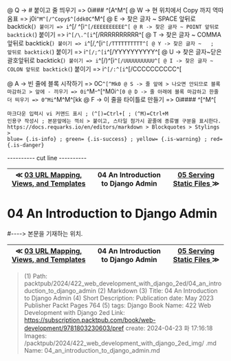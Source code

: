 
@ Q -> # 붙이고 줄 띄우기 => 0i### ^[A^M^[
@ W -> 현 위치에서 Copy 까지 역따옴표 => j0i```^M^[/^Copy$^[ddk0C```^M^[
@ E -> 찾은 글자 ~ SPACE 앞뒤로 backtick(`) 붙이기 => i`^[/ ^[i`^[/EEEEEEEEEE^[
@ R -> 찾은 글자 ~ POINT 앞뒤로 backtick(`) 붙이기 => i`^[/\.^[i`^[/RRRRRRRRRR^[
@ T -> 찾은 글자 ~ COMMA 앞뒤로 backtick(`) 붙이기 => i`^[/,^[i`^[/TTTTTTTTTT^[
@ Y -> 찾은 글자 ~   ;   앞뒤로 backtick(`) 붙이기 => i`^[/;^[i`^[/YYYYYYYYYY^[
@ U -> 찾은 글자~닫은괄호앞뒤로 backtick(`) 붙이기 => i`^[/)^[i`^[/UUUUUUUUUU^[
@ I -> 찾은 글자 ~ COLON 앞뒤로 backtick(`) 붙이기 => i`^[/:^[i`^[/CCCCCCCCCC^[

@ A -> 빈 줄에 블록 시작하기 => 0C```^[^Mk0
@ S -> 줄 앞에 > 나오면 안되므로 블록 마감하고 > 앞에 - 끼우기 => 0i```^M-^[^M0i```^[0
@ D -> 줄 아래에 블록 마감하고 한줄 더 띄우기 => 0^Mi```^M^M^[kk
@ F -> 이 줄을 타이틀로 만들기 => 0i#### ^[^M^[

    마크다운 입력시 vi 커맨드 표시 ; (^[)=Ctrl+[ ; (^M)=Ctrl+M
    인용구 작성시 ; 본문앞에는 꺽쇠 > 붙이고, 스타일 첨가시 끝줄에 종류별 구분을 표시한다.
    https://docs.requarks.io/en/editors/markdown > Blockquotes > Stylings >
    blue= {.is-info} ; green= {.is-success} ; yellow= {.is-warning} ; red= {.is-danger}

---------- cut line ----------

| ≪ [ 03 URL Mapping, Views, and Templates ](/packtpub/2024/422_web_development_with_django_2ed/03_url_mapping,_views,_and_templates) | 04 An Introduction to Django Admin | [ 05 Serving Static Files ](/packtpub/2024/422_web_development_with_django_2ed/05_serving_static_files) ≫ |
|:----:|:----:|:----:|

# 04 An Introduction to Django Admin
#----> 본문을 기재하는 위치.



| ≪ [ 03 URL Mapping, Views, and Templates ](/packtpub/2024/422_web_development_with_django_2ed/03_url_mapping,_views,_and_templates) | 04 An Introduction to Django Admin | [ 05 Serving Static Files ](/packtpub/2024/422_web_development_with_django_2ed/05_serving_static_files) ≫ |
|:----:|:----:|:----:|

> (1) Path: packtpub/2024/422_web_development_with_django_2ed/04_an_introduction_to_django_admin
> (2) Markdown
> (3) Title: 04 An Introduction to Django Admin
> (4) Short Description: Publication date: May 2023 Publisher Packt Pages 764
> (5) tags: Django
> Book Name: 422 Web Development with Django 2ed
> Link: https://subscription.packtpub.com/book/web-development/9781803230603/pref
> create: 2024-04-23 화 17:16:18
> Images: /packtpub/2024/422_web_development_with_django_2ed_img/
> .md Name: 04_an_introduction_to_django_admin.md

